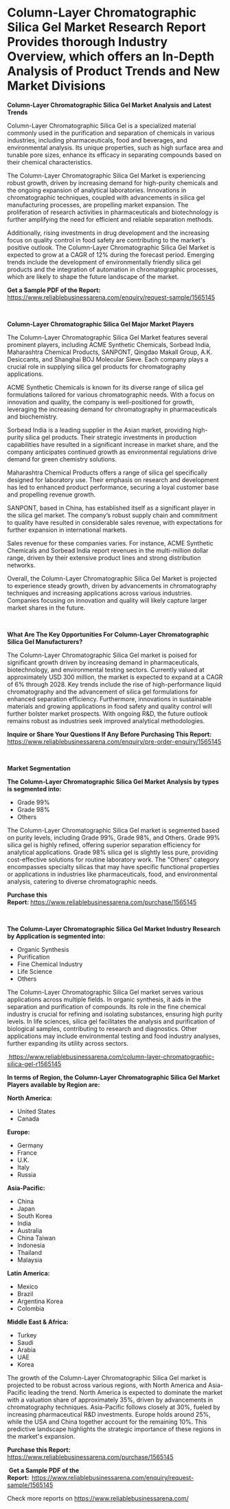 <p><h1>Column-Layer Chromatographic Silica Gel Market Research Report Provides thorough Industry Overview, which offers an In-Depth Analysis of Product Trends and New Market Divisions</h1></p><p><strong>Column-Layer Chromatographic Silica Gel Market Analysis and Latest Trends</strong></p>
<p><p>Column-Layer Chromatographic Silica Gel is a specialized material commonly used in the purification and separation of chemicals in various industries, including pharmaceuticals, food and beverages, and environmental analysis. Its unique properties, such as high surface area and tunable pore sizes, enhance its efficacy in separating compounds based on their chemical characteristics.</p><p>The Column-Layer Chromatographic Silica Gel Market is experiencing robust growth, driven by increasing demand for high-purity chemicals and the ongoing expansion of analytical laboratories. Innovations in chromatographic techniques, coupled with advancements in silica gel manufacturing processes, are propelling market expansion. The proliferation of research activities in pharmaceuticals and biotechnology is further amplifying the need for efficient and reliable separation methods.</p><p>Additionally, rising investments in drug development and the increasing focus on quality control in food safety are contributing to the market's positive outlook. The Column-Layer Chromatographic Silica Gel Market is expected to grow at a CAGR of 12% during the forecast period. Emerging trends include the development of environmentally friendly silica gel products and the integration of automation in chromatographic processes, which are likely to shape the future landscape of the market.</p></p>
<p><strong>Get a Sample PDF of the Report:&nbsp;</strong> <a href="https://www.reliablebusinessarena.com/enquiry/request-sample/1565145?utm_campaign=2106&utm_medium=2&utm_source=Github&utm_content=ia&utm_term=01022025&utm_id=column-layer-chromatographic-silica-gel">https://www.reliablebusinessarena.com/enquiry/request-sample/1565145</a></p>
<p>&nbsp;</p>
<p><strong>Column-Layer Chromatographic Silica Gel Major Market Players</strong></p>
<p><p>The Column-Layer Chromatographic Silica Gel Market features several prominent players, including ACME Synthetic Chemicals, Sorbead India, Maharashtra Chemical Products, SANPONT, Qingdao Makall Group, A.K. Desiccants, and Shanghai BOJ Molecular Sieve. Each company plays a crucial role in supplying silica gel products for chromatography applications.</p><p>ACME Synthetic Chemicals is known for its diverse range of silica gel formulations tailored for various chromatographic needs. With a focus on innovation and quality, the company is well-positioned for growth, leveraging the increasing demand for chromatography in pharmaceuticals and biochemistry. </p><p>Sorbead India is a leading supplier in the Asian market, providing high-purity silica gel products. Their strategic investments in production capabilities have resulted in a significant increase in market share, and the company anticipates continued growth as environmental regulations drive demand for green chemistry solutions.</p><p>Maharashtra Chemical Products offers a range of silica gel specifically designed for laboratory use. Their emphasis on research and development has led to enhanced product performance, securing a loyal customer base and propelling revenue growth.</p><p>SANPONT, based in China, has established itself as a significant player in the silica gel market. The company’s robust supply chain and commitment to quality have resulted in considerable sales revenue, with expectations for further expansion in international markets.</p><p>Sales revenue for these companies varies. For instance, ACME Synthetic Chemicals and Sorbead India report revenues in the multi-million dollar range, driven by their extensive product lines and strong distribution networks.</p><p>Overall, the Column-Layer Chromatographic Silica Gel Market is projected to experience steady growth, driven by advancements in chromatography techniques and increasing applications across various industries. Companies focusing on innovation and quality will likely capture larger market shares in the future.</p></p>
<p>&nbsp;</p>
<p><strong>What Are The Key Opportunities For Column-Layer Chromatographic Silica Gel Manufacturers?</strong></p>
<p><p>The Column-Layer Chromatographic Silica Gel market is poised for significant growth driven by increasing demand in pharmaceuticals, biotechnology, and environmental testing sectors. Currently valued at approximately USD 300 million, the market is expected to expand at a CAGR of 6% through 2028. Key trends include the rise of high-performance liquid chromatography and the advancement of silica gel formulations for enhanced separation efficiency. Furthermore, innovations in sustainable materials and growing applications in food safety and quality control will further bolster market prospects. With ongoing R&D, the future outlook remains robust as industries seek improved analytical methodologies.</p></p>
<p><strong>Inquire or Share Your Questions If Any Before Purchasing This Report:</strong> <a href="https://www.reliablebusinessarena.com/enquiry/pre-order-enquiry/1565145?utm_campaign=2106&utm_medium=2&utm_source=Github&utm_content=ia&utm_term=01022025&utm_id=column-layer-chromatographic-silica-gel">https://www.reliablebusinessarena.com/enquiry/pre-order-enquiry/1565145</a></p>
<p>&nbsp;</p>
<p><strong>Market Segmentation</strong></p>
<p><strong>The Column-Layer Chromatographic Silica Gel Market Analysis by types is segmented into:</strong></p>
<p><ul><li>Grade 99%</li><li>Grade 98%</li><li>Others</li></ul></p>
<p><p>The Column-Layer Chromatographic Silica Gel market is segmented based on purity levels, including Grade 99%, Grade 98%, and Others. Grade 99% silica gel is highly refined, offering superior separation efficiency for analytical applications. Grade 98% silica gel is slightly less pure, providing cost-effective solutions for routine laboratory work. The "Others" category encompasses specialty silicas that may have specific functional properties or applications in industries like pharmaceuticals, food, and environmental analysis, catering to diverse chromatographic needs.</p></p>
<p><strong>Purchase this Report:&nbsp;</strong><a href="https://www.reliablebusinessarena.com/purchase/1565145?utm_campaign=2106&utm_medium=2&utm_source=Github&utm_content=ia&utm_term=01022025&utm_id=column-layer-chromatographic-silica-gel">https://www.reliablebusinessarena.com/purchase/1565145</a></p>
<p>&nbsp;</p>
<p><strong>The Column-Layer Chromatographic Silica Gel Market Industry Research by Application is segmented into:</strong></p>
<p><ul><li>Organic Synthesis</li><li>Purification</li><li>Fine Chemical Industry</li><li>Life Science</li><li>Others</li></ul></p>
<p><p>The Column-Layer Chromatographic Silica Gel market serves various applications across multiple fields. In organic synthesis, it aids in the separation and purification of compounds. Its role in the fine chemical industry is crucial for refining and isolating substances, ensuring high purity levels. In life sciences, silica gel facilitates the analysis and purification of biological samples, contributing to research and diagnostics. Other applications may include environmental testing and food industry analyses, further expanding its utility across sectors.</p></p>
<p><a href="https://www.reliablebusinessarena.com/column-layer-chromatographic-silica-gel-r1565145?utm_campaign=2106&utm_medium=2&utm_source=Github&utm_content=ia&utm_term=01022025&utm_id=column-layer-chromatographic-silica-gel">&nbsp;https://www.reliablebusinessarena.com/column-layer-chromatographic-silica-gel-r1565145</a></p>
<p><strong>In terms of Region, the Column-Layer Chromatographic Silica Gel Market Players available by Region are:</strong></p>
<p>
    <p> <strong> North America: </strong>
        <ul>
            <li>United States</li>
            <li>Canada</li>
        </ul>
        </p> 
    <p> <strong> Europe: </strong>
        <ul>
            <li>Germany</li>
            <li>France</li>
            <li>U.K.</li>
            <li>Italy</li>
            <li>Russia</li>
        </ul>
        </p> 
    <p> <strong> Asia-Pacific: </strong>
        <ul>
            <li>China</li>
            <li>Japan</li>
            <li>South Korea</li>
            <li>India</li>
            <li>Australia</li>
            <li>China Taiwan</li>
            <li>Indonesia</li>
            <li>Thailand</li>
            <li>Malaysia</li>
        </ul>
        </p> 
    <p> <strong> Latin America: </strong>
        <ul>
            <li>Mexico</li>
            <li>Brazil</li>
            <li>Argentina Korea</li>
            <li>Colombia</li>
        </ul>
        </p> 
    <p> <strong> Middle East & Africa: </strong>
        <ul>
            <li>Turkey</li>
            <li>Saudi</li>
            <li>Arabia</li>
            <li>UAE</li>
            <li>Korea</li>
        </ul>
    </p>
    </p>
<p><p>The growth of the Column-Layer Chromatographic Silica Gel market is projected to be robust across various regions, with North America and Asia-Pacific leading the trend. North America is expected to dominate the market with a valuation share of approximately 35%, driven by advancements in chromatography techniques. Asia-Pacific follows closely at 30%, fueled by increasing pharmaceutical R&D investments. Europe holds around 25%, while the USA and China together account for the remaining 10%. This predictive landscape highlights the strategic importance of these regions in the market's expansion.</p></p>
<p><strong>Purchase this Report: </strong><a href="https://www.reliablebusinessarena.com/purchase/1565145?utm_campaign=2106&utm_medium=2&utm_source=Github&utm_content=ia&utm_term=01022025&utm_id=column-layer-chromatographic-silica-gel">https://www.reliablebusinessarena.com/purchase/1565145</a></p>
<p>&nbsp;<strong>Get a Sample PDF of the Report:&nbsp;&nbsp;</strong><a href="https://www.reliablebusinessarena.com/enquiry/request-sample/1565145?utm_campaign=2106&utm_medium=2&utm_source=Github&utm_content=ia&utm_term=01022025&utm_id=column-layer-chromatographic-silica-gel">https://www.reliablebusinessarena.com/enquiry/request-sample/1565145</a></p>
<p><strong></strong></p>
<p>Check more reports on <a href="https://www.reliablebusinessarena.com/?utm_campaign=2106&utm_medium=2&utm_source=Github&utm_content=ia&utm_term=01022025&utm_id=column-layer-chromatographic-silica-gel">https://www.reliablebusinessarena.com/</a></p>